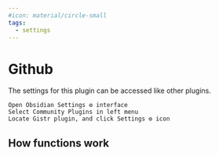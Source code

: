 ```yaml
---
#icon: material/circle-small
tags:
  - settings
---
```

# Github

The settings for this plugin can be accessed like other plugins.

    Open Obsidian Settings ⚙️ interface
    Select Community Plugins in left menu
    Locate Gistr plugin, and click Settings ⚙️ icon


## How functions work

